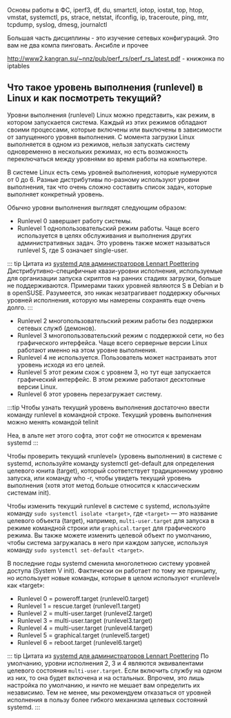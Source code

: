 
Основы работы в ФС, iperf3, df, du, smartctl, iotop, iostat, top, htop, vmstat, systemctl, ps, strace, netstat, ifconfig, ip, traceroute, ping, mtr, tcpdump, syslog, dmesg, journalctl


Большая часть дисциплины - это изучение сетевых конфигураций. Это вам не два компа пинговать. Ансибле и прочее

http://www2.kangran.su/~nnz/pub/perf_rs/perf_rs_latest.pdf - книжонка по iptables

## Что такое уровень выполнения (runlevel) в Linux и как посмотреть текущий?

Уровни выполнения (runlevel) Linux можно представить, как режим, в котором запускается система. Каждый из этих режимов обладают своими процессами, которые включены или выключены в зависимости от запущенного уровня выполнения. С момента загрузки Linux выполняется в одном из режимов, нельзя запускать систему одновременно в нескольких режимах, но есть возможность переключаться между уровнями во время работы на компьютере.

В системе Linux есть семь уровней выполнения, которые нумеруются от 0 до 6. Разные дистрибутивы по-разному используют уровни выполнения, так что очень сложно составить список задач, которые выполняет конкретный уровень.

Обычно уровни выполнения выглядят следующим образом:

- Runlevel 0 завершает работу системы.
- Runlevel 1 однопользовательский режим работы. Чаще всего используется в целях обслуживания и выполнения других административных задач. Это уровень также может называться runlevel S, где S означает single-user.

::: tip Цитата из [systemd для администраторов Lennart Poettering](http://www2.kangran.su/~nnz/pub/s4a/s4a_latest.pdf)
Дистрибутивно-специфичные квази-уровни исполнения, используемые для организации запуска скриптов на ранних стадиях загрузки, больше не поддерживаются. Примерами таких уровней являются S в Debian и b в openSUSE. Разумеется, это никак незатрагивает поддержку обычных уровней исполнения, которую мы намерены сохранять еще очень долго.
:::

- Runlevel 2 многопользовательский режим работы без поддержки сетевых служб (демонов).
- Runlevel 3 многопользовательский режим с поддержкой сети, но без графического интерфейса. Чаще всего серверные версии Linux работают именно на этом уровне выполнения.
- Runlevel 4 не используется. Пользователь может настраивать этот уровень исходя из его целей.
- Runlevel 5 этот режим схож с уровнем 3, но тут еще запускается графический интерфейс. В этом режиме работают десктопные версии Linux.
- Runlevel 6 этот уровень перезагружает систему.

:::tip
Чтобы узнать текущий уровень выполнения достаточно ввести команду runlevel в командной строке. Текущий уровень выполнения можно менять командой telinit

Неа, в альте нет этого софта, этот софт не относится к временам systemd
:::

Чтобы проверить текущий «runlevel» (уровень выполнения) в системе с systemd, используйте команду systemctl get-default для определения целевого юнита (target), который соответствует традиционному уровню запуска, или команду who -r, чтобы увидеть текущий уровень выполнения (хотя этот метод больше относится к классическим системам init). 

Чтобы изменить текущий runlevel в системе с systemd, используйте команду `sudo systemctl isolate <target>`, где `<target>` — это название целевого объекта (target), например, `multi-user.target` для запуска в режиме командной строки или `graphical.target` для графического режима. Вы также можете изменить целевой объект по умолчанию, чтобы система загружалась в него при каждом запуске, используя команду `sudo systemctl set-default <target>`. 

В последние годы systemd сменила многолетнюю систему уровней доступа (System V init). Фактически он работает по тому же принципу, но использует новые команды, которые в целом используют «runlevel» как «target»:

- Runlevel 0 = poweroff.target (runlevel0.target)
- Runlevel 1 = rescue.target (runlevel1.target)
- Runlevel 2 = multi-user.target (runlevel2.target)
- Runlevel 3 = multi-user.target (runlevel3.target)
- Runlevel 4 = multi-user.target (runlevel4.target)
- Runlevel 5 = graphical.target (runlevel5.target)
- Runlevel 6 = reboot.target (runlevel6.target)

::: tip Цитата из [systemd для администраторов Lennart Poettering](http://www2.kangran.su/~nnz/pub/s4a/s4a_latest.pdf)
По умолчанию, уровни исполнения 2, 3 и 4 являются эквивалентами целевого состояния `multi-user.target`. Если включить службу на одном из них, то она будет включена и на остальных. Впрочем, это лишь настройка по умолчанию, и ничто не мешает вам определить их независимо. Тем не менее, мы рекомендуем отказаться от уровней исполнения в пользу более гибкого механизма целевых состояний systemd.
:::